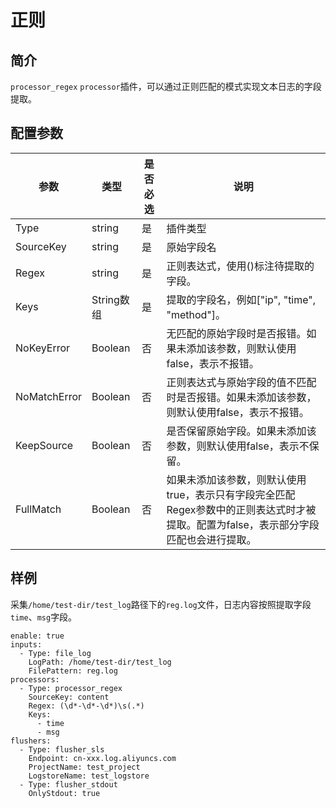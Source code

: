 # 正则

## 简介

`processor_regex` `processor`插件，可以通过正则匹配的模式实现文本日志的字段提取。

## 配置参数



| 参数	          | 类型	      | 是否必选	 | 说明                                                                        |
| ------------ | -------- | ----- | ------------------------------------------------------------------------- |
| Type         | string   | 是     | 插件类型                                                                      |
| SourceKey    | string   | 是     | 原始字段名                                                                     |
| Regex        | string   | 是     | 正则表达式，使用()标注待提取的字段。                                                       |
| Keys         | String数组 | 是     | 提取的字段名，例如\["ip", "time", "method"]。                                       |
| NoKeyError   | Boolean  | 否     | 无匹配的原始字段时是否报错。如果未添加该参数，则默认使用false，表示不报错。                                  |
| NoMatchError | Boolean  | 否     | 正则表达式与原始字段的值不匹配时是否报错。如果未添加该参数，则默认使用false，表示不报错。                           |
| KeepSource   | Boolean  | 否     | 是否保留原始字段。如果未添加该参数，则默认使用false，表示不保留。                                       |
| FullMatch    | Boolean  | 否     | 如果未添加该参数，则默认使用true，表示只有字段完全匹配Regex参数中的正则表达式时才被提取。配置为false，表示部分字段匹配也会进行提取。 |

## 样例

采集`/home/test-dir/test_log`路径下的`reg.log`文件，日志内容按照提取字段`time`、`msg`字段。

```
enable: true
inputs:
  - Type: file_log
    LogPath: /home/test-dir/test_log
    FilePattern: reg.log
processors:
  - Type: processor_regex
    SourceKey: content
    Regex: (\d*-\d*-\d*)\s(.*)
    Keys:
      - time
      - msg
flushers:
  - Type: flusher_sls
    Endpoint: cn-xxx.log.aliyuncs.com
    ProjectName: test_project
    LogstoreName: test_logstore
  - Type: flusher_stdout
    OnlyStdout: true
```
